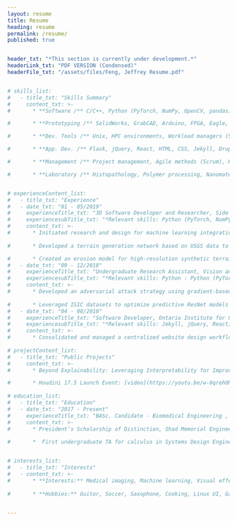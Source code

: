 ```yaml
---
layout: resume
title: Resume
heading: resume
permalink: /resume/
published: true


header_txt: "*This section is currently under development.*"
headerLink_txt: "PDF VERSION (Condensed)"
headerFile_txt: "/assets/files/Feng, Jeffrey Resume.pdf"


# skills_list:
#   - title_txt: "Skills Summary"
#     content_txt: >-
#       * **Software /** C/C++, Python (PyTorch, NumPy, OpenCV, pandas), MATLAB, C#

#       * **Prototyping /** SolidWorks, GrabCAD, Arduino, FPGA, Eagle, Houdini

#       * **Dev. Tools /** Unix, HPC environments, Workload managers (Slurm), Git, Bitbucket, tmux

#       * **App. Dev. /** Flask, jQuery, React, HTML, CSS, Jekyll, Drupal, Android Studio, Figma, Docker, InVision

#       * **Management /** Project management, Agile methods (Scrum), Kanban, JIRA, Workfront, Systems analysis

#       * **Laboratory /** Histopathology, Polymer processing, Nanomaterial synthesis, Characterization


# experienceContent_list:
#   - title_txt: "Experience"
#   - date_txt: "01 - 05/2019"
#     experienceTitle_txt: "3D Software Developer and Researcher, Side Effects Software"
#     experiencesubTitle_txt: "*Relevant skills: Python (PyTorch, NumPy, PyQt, multiprocessing), Houdini, C++, Subversion*"
#     content_txt: >-
#       * Initiated research and design for machine learning integration within SideFX Houdini, and prototyping of a node-based description of machine learning architecture to create scalable end-to-end pipelines in Houdini
      
#       * Developed a terrain generation network based on USGS data to map 2D sketches to >93% accurate synthetic terrain in real-time

#       * Created an erosion model for high-resolution synthetic terrains that achieves >95% SSIM, 50,000x faster than standard VFX tools
#   - date_txt: "09 - 12/2018"
#     experienceTitle_txt: "Undergraduate Research Assistant, Vision and Image Processing Group, University of Waterloo"
#     experiencesubTitle_txt: "*Relevant skills: Python : Python (PyTorch, NumPy, SciPy, Jupyter)*"
#     content_txt: >-
#       * Developed an adversarial attack strategy using gradient-based interpretability to guide spatially constrained one-pixel perturbations
      
#       * Leveraged ISIC datasets to optimize predictive ResNet models for non-invasive deep tissue image classification
#   - date_txt: "04 - 08/2018"
#     experienceTitle_txt: "Software Developer, Ontario Institute for Cancer Research"
#     experiencesubTitle_txt: "*Relevant skills: Jekyll, jQuery, React, HTML, CSS, Drupal, Docker, InVision, JIRA*"
#     content_txt: >-
#       * Consolidated and managed a centralized website design workflow based on asynchronous content management and development to enable the development team of 4 people to simultaneously work on over 10 projects from multiple clients
  
# projectContent_list:
#   - title_txt: "Public Projects"
#     content_txt: >-
#       * Beyond Explainability: Leveraging Interpretability for Improved Adversarial Learning: [paper](https://arxiv.org/pdf/1904.09633.pdf)

#       * Houdini 17.5 Launch Event: [video](https://youtu.be/w-8qrehON8Q?t=3277)
 
# education_list:
#   - title_txt: "Education"
#   - date_txt: "2017 - Present"
#     experienceTitle_txt: "BASc. Candidate - Biomedical Engineering , University of Waterloo"
#     content_txt: >-
#       * President’s Scholarship of Distinction, Shad Memorial Engineering Scholarship, Lau Engineering Scholarship, First in Class Scholarship (6/6 terms)
      
#       *  First undergraduate TA for calculus in Systems Design Engineering; large-scale sessions and individual tutoring


# interests_list:
#   - title_txt: "Interests"
#   - content_txt: >-
#       * **Interests:** Medical imaging, Machine learning, Visual effects, Pathology, Mechanobiology, Organ-on-a-chip
      
#       * **Hobbies:** Guitar, Soccer, Saxophone, Cooking, Linux UI, Game Dev., Knifemaking
 

---
```





